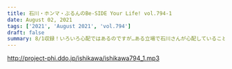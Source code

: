 ```yaml
---
title: 石川・ホンマ・ぶるんのBe-SIDE Your Life! vol.794-1
date: August 02, 2021
tags: ['2021', 'August 2021', 'vol.794']
draft: false
summary: 8/1収録！いろいろ心配ではあるのですが…ある立場で石川さんが心配していることが…？
---
```


http://project-phi.ddo.jp/ishikawa/ishikawa794_1.mp3
